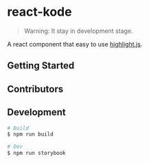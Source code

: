 # react-kode

> Warning: It stay in development stage.

A react component that easy to use [highlight.js](https://highlightjs.org).

## Getting Started

## Contributors

## Development

```bash
# Build
$ npm run build

# Dev
$ npm run storybook
```
